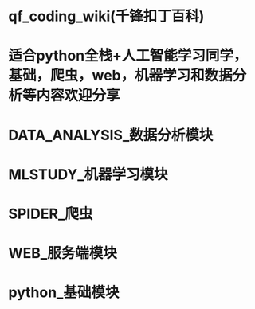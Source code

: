 # qf_coding_wiki(千锋扣丁百科)
# 适合python全栈+人工智能学习同学，基础，爬虫，web，机器学习和数据分析等内容欢迎分享
# DATA_ANALYSIS_数据分析模块
# MLSTUDY_机器学习模块
# SPIDER_爬虫
# WEB_服务端模块
# python_基础模块

